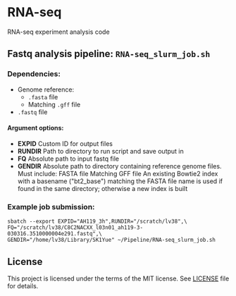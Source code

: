 # RNA-seq
RNA-seq experiment analysis code

## Fastq analysis pipeline: `RNA-seq_slurm_job.sh`

### Dependencies:

* Genome reference:
    * `.fasta` file
    * Matching `.gff` file
* `.fastq` file

#### Argument options:

* **EXPID**     Custom ID for output files
* **RUNDIR**    Path to directory to run script and save output in
* **FQ**        Absolute path to input fastq file
* **GENDIR**    Absolute path to directory containing reference genome files.
                Must include:
                    FASTA file
                    Matching GFF file
                An existing Bowtie2 index with a basename ("bt2_base") matching the
                FASTA file name is used if found in the same directory; otherwise a
                new index is built

### Example job submission:

```
sbatch --export EXPID="AH119_3h",RUNDIR="/scratch/lv38",\
FQ="/scratch/lv38/C8C2NACXX_l03n01_ah119-3-030316.3510000004e291.fastq",\
GENDIR="/home/lv38/Library/SK1Yue" ~/Pipeline/RNA-seq_slurm_job.sh
```

## License
This project is licensed under the terms of the MIT license. See [LICENSE](LICENSE) file for details.
